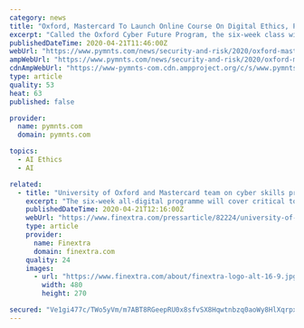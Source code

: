 ```yaml
---
category: news
title: "Oxford, Mastercard To Launch Online Course On Digital Ethics, Privacy, AI"
excerpt: "Called the Oxford Cyber Future Program, the six-week class will cover artificial intelligence, cybersecurity, threat analytics, data privacy and digital ethics, a press release states. The class partners with a number of experts related to each of those fields and aims to “reframe” the world for business leaders, teaching them to navigate ..."
publishedDateTime: 2020-04-21T11:46:00Z
webUrl: "https://www.pymnts.com/news/security-and-risk/2020/oxford-mastercard-to-launch-online-course-on-digital-ethics-privacy-ai/"
ampWebUrl: "https://www.pymnts.com/news/security-and-risk/2020/oxford-mastercard-to-launch-online-course-on-digital-ethics-privacy-ai/amp/"
cdnAmpWebUrl: "https://www-pymnts-com.cdn.ampproject.org/c/s/www.pymnts.com/news/security-and-risk/2020/oxford-mastercard-to-launch-online-course-on-digital-ethics-privacy-ai/amp/"
type: article
quality: 53
heat: 63
published: false

provider:
  name: pymnts.com
  domain: pymnts.com

topics:
  - AI Ethics
  - AI

related:
  - title: "University of Oxford and Mastercard team on cyber skills programme"
    excerpt: "The six-week all-digital programme will cover critical topics in artificial intelligence, cybersecurity, threat analytics, data privacy and digital ethics. Drawing together many of the world’s foremost thought leaders from academia and industry, including University of Oxford’s David Shrier (Programme Director), Pinar Ozcan (Professor of ..."
    publishedDateTime: 2020-04-21T12:16:00Z
    webUrl: "https://www.finextra.com/pressarticle/82224/university-of-oxford-and-mastercard-team-on-cyber-skills-programme"
    type: article
    provider:
      name: Finextra
      domain: finextra.com
    quality: 24
    images:
      - url: "https://www.finextra.com/about/finextra-logo-alt-16-9.jpg"
        width: 480
        height: 270

secured: "Ve1gi477c/TWo5yVm/m7ABT8RGeepRU0x8sfvSX8Hqwtnbzq0aoWy8HlXqrpxy6N+9ThPwrKo7EdpxPKwxTJAHqA1CnT+QWn7wLIP2mzMlJM4Cv/k69lsQ1Ljo4gqL5dLc2syoPlu+1IhajZBco9as237e1KbOuX5QXDCPIEJV2EVJJjAUJN2m646m4vkgx5OMMhJ3DigaLPnfKSO9OcLpbRkYB6kC4BebnCSyJ+w0XVZCBbGPup4DPbFLWGIRbOZtLZQ89leubkFrir4B9QrpDGdJ/odqehX0sYnnAbWdYmRorZG0zXXI+QD9PZ2MrB1JP/YkkDPs/+GMWRX/JBvnFmL5Pg8QpTSNWuA6YFPSkPBfWIZHCECWNjC7Rmm7ED4Uh9bO7WFXFH/NL0ai6QojIkUyH6rqpaMexknEK8aU7kHiDIyi4JWPvvMPC+Ek0+46sBKuBXaXGJZrbpwZt9y3YUlfSGT5RD5iFF7u4q6LY=;zaeAotHrc5dDUB8R6nr8DA=="
---
```


